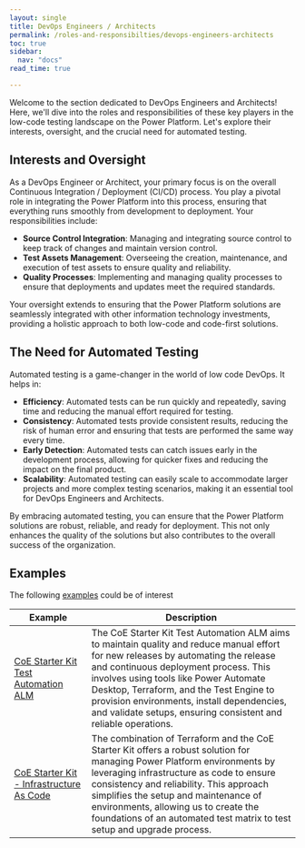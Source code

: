 ```yaml
---
layout: single
title: DevOps Engineers / Architects
permalink: /roles-and-responsibilties/devops-engineers-architects
toc: true
sidebar:
  nav: "docs"
read_time: true

---
```


Welcome to the section dedicated to DevOps Engineers and Architects! Here, we'll dive into the roles and responsibilities of these key players in the low-code testing landscape on the Power Platform. Let's explore their interests, oversight, and the crucial need for automated testing.

## Interests and Oversight

As a DevOps Engineer or Architect, your primary focus is on the overall Continuous Integration / Deployment (CI/CD) process. You play a pivotal role in integrating the Power Platform into this process, ensuring that everything runs smoothly from development to deployment. Your responsibilities include:

- **Source Control Integration**: Managing and integrating source control to keep track of changes and maintain version control.
- **Test Assets Management**: Overseeing the creation, maintenance, and execution of test assets to ensure quality and reliability.
- **Quality Processes**: Implementing and managing quality processes to ensure that deployments and updates meet the required standards.

Your oversight extends to ensuring that the Power Platform solutions are seamlessly integrated with other information technology investments, providing a holistic approach to both low-code and code-first solutions.

## The Need for Automated Testing

Automated testing is a game-changer in the world of low code DevOps. It helps in:

- **Efficiency**: Automated tests can be run quickly and repeatedly, saving time and reducing the manual effort required for testing.
- **Consistency**: Automated tests provide consistent results, reducing the risk of human error and ensuring that tests are performed the same way every time.
- **Early Detection**: Automated tests can catch issues early in the development process, allowing for quicker fixes and reducing the impact on the final product.
- **Scalability**: Automated testing can easily scale to accommodate larger projects and more complex testing scenarios, making it an essential tool for DevOps Engineers and Architects.

By embracing automated testing, you can ensure that the Power Platform solutions are robust, reliable, and ready for deployment. This not only enhances the quality of the solutions but also contributes to the overall success of the organization.

## Examples

The following [examples](../examples/) could be of interest

| Example | Description |
|---------|-------------|
| [CoE Starter Kit Test Automation ALM](/powerfuldev-testing/examples/coe-kit-test-automation-alm) | The CoE Starter Kit Test Automation ALM aims to maintain quality and reduce manual effort for new releases by automating the release and continuous deployment process. This involves using tools like Power Automate Desktop, Terraform, and the Test Engine to provision environments, install dependencies, and validate setups, ensuring consistent and reliable operations.
| [CoE Starter Kit -  Infrastructure As Code](/powerfuldev-testing/examples/coe-kit-infrastructure-as-code) | The combination of Terraform and the CoE Starter Kit offers a robust solution for managing Power Platform environments by leveraging infrastructure as code to ensure consistency and reliability. This approach simplifies the setup and maintenance of environments, allowing us to create the foundations of an automated test matrix to test setup and upgrade process. 
